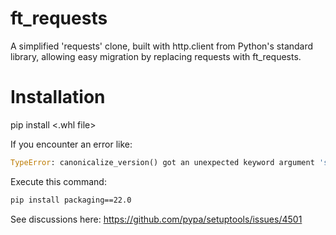 # ft_requests

A simplified 'requests' clone, built with http.client from Python's standard library, allowing easy migration by replacing requests with ft_requests.

# Installation

pip install <.whl file>

If you encounter an error like:
```py
TypeError: canonicalize_version() got an unexpected keyword argument 'strip_trailing_zero'

```
Execute this command:
```sh
pip install packaging==22.0
```
See discussions here: https://github.com/pypa/setuptools/issues/4501
